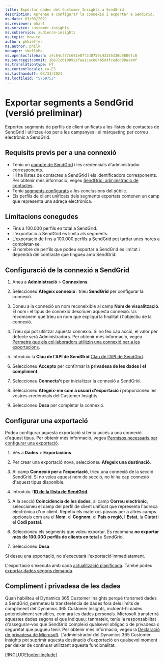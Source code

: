 ```yaml
---
title: Exportar dades del Customer Insights a SendGrid
description: Apreneu a configurar la connexió i exportar a SendGrid.
ms.date: 03/03/2021
ms.reviewer: mhart
ms.service: customer-insights
ms.subservice: audience-insights
ms.topic: how-to
author: phkieffer
ms.author: philk
manager: shellyha
ms.openlocfilehash: a4c64cf77c682e07f3d0759c43355336b5806fc8
ms.sourcegitcommit: 1b671c6100991fea1cace04b5d4fcedcd88aa94f
ms.translationtype: HT
ms.contentlocale: ca-ES
ms.lasthandoff: 03/31/2021
ms.locfileid: "5759753"
---
```

# <a name="export-segments-to-sendgrid-preview"></a>Exportar segments a SendGrid (versió preliminar)

Exporteu segments de perfils de client unificats a les llistes de contactes de SendGrid i utilitzeu-los per a les campanyes i el màrqueting per correu electrònic a SendGrid. 

## <a name="prerequisites-for-a-connection"></a>Requisits previs per a una connexió

-   Teniu un [compte de SendGrid](https://sendgrid.com/) i les credencials d'administrador corresponents.
-   Hi ha llistes de contactes a SendGrid i els identificadors corresponents. Per obtenir més informació, vegeu [SendGrid: administració de contactes](https://sendgrid.com/docs/ui/managing-contacts/create-and-manage-contacts/#manage-contacts).
-   Teniu [segments configurats](segments.md) a les conclusions del públic.
-   Els perfils de client unificats dels segments exportats contenen un camp que representa una adreça electrònica.

## <a name="known-limitations"></a>Limitacions conegudes

- Fins a 100.000 perfils en total a SendGrid.
- L'exportació a SendGrid es limita als segments.
- L'exportació de fins a 100.000 perfils a SendGrid pot tardar unes hores a completar-se. 
- El nombre de perfils que podeu exportar a SendGrid és limitat i dependrà del contracte que tingueu amb SendGrid.

## <a name="set-up-connection-to-sendgrid"></a>Configuració de la connexió a SendGrid

1. Aneu a **Administració** > **Connexions**.

1. Seleccioneu **Afegeix connexió** i trieu **SendGrid** per configurar la connexió.

1. Doneu a la connexió un nom reconeixible al camp **Nom de visualització**. El nom i el tipus de connexió descriuen aquesta connexió. Us recomanem que trieu un nom que expliqui la finalitat i l'objectiu de la connexió.

1. Trieu qui pot utilitzar aquesta connexió. Si no feu cap acció, el valor per defecte serà Administradors. Per obtenir més informació, vegeu [Permetre que els col·laboradors utilitzin una connexió per a les exportacions](connections.md#allow-contributors-to-use-a-connection-for-exports).

1. Introduïu la **Clau de l'API de SendGrid** [Clau de l'API de SendGrid](https://sendgrid.com/docs/ui/account-and-settings/api-keys/).

1. Seleccioneu **Accepto** per confirmar la **privadesa de les dades i el compliment**.

1. Seleccioneu **Connecta't** per inicialitzar la connexió a SendGrid.

1. Seleccioneu **Afegeix-me com a usuari d'exportació** i proporcioneu les vostres credencials del Customer Insights.

1. Seleccioneu **Desa** per completar la connexió.

## <a name="configure-an-export"></a>Configurar una exportació

Podeu configurar aquesta exportació si teniu accés a una connexió d'aquest tipus. Per obtenir més informació, vegeu [Permisos necessaris per configurar una exportació](export-destinations.md#set-up-a-new-export).

1. Vés a **Dades** > **Exportacions**.

1. Per crear una exportació nova, seleccioneu **Afegeix una destinació**.

1. Al camp **Connexió per a l'exportació**, trieu una connexió de la secció SendGrid. Si no veieu aquest nom de secció, no hi ha cap connexió d'aquest tipus disponible.

1. Introduïu l'**[ID de la llista de SendGrid](https://sendgrid.com/docs/ui/managing-contacts/create-and-manage-contacts/#manage-contacts)**.

1. A la secció **Coincidència de les dades**, al camp **Correu electrònic**, seleccioneu el camp del perfil de client unificat que representa l'adreça electrònica d'un client. Repetiu els mateixos passos per a altres camps opcionals com ara el **Nom**, el **Cognom**, el **País o regió**, l'**Estat**, la **Ciutat** i el **Codi postal**.

1. Seleccioneu els segments que voleu exportar. Es recomana **no exportar més de 100.000 perfils de clients en total** a SendGrid. 

1. Seleccioneu **Desa**.

Si deseu una exportació, no s'executarà l'exportació immediatament.

L'exportació s'executa amb cada [actualització planificada](system.md#schedule-tab). També podeu [exportar dades segons demanda](export-destinations.md#run-exports-on-demand). 

## <a name="data-privacy-and-compliance"></a>Compliment i privadesa de les dades

Quan habiliteu el Dynamics 365 Customer Insights perquè transmeti dades a SendGrid, permeteu la transferència de dades fora dels límits de compliment del Dynamics 365 Customer Insights, incloent-hi dades potencialment sensibles, com ara les dades personals. Microsoft transferirà aquestes dades segons el que indiqueu; tanmateix, teniu la responsabilitat d'assegurar-vos que SendGrid compleixi qualsevol obligació de privadesa o seguretat que pugueu tenir. Per obtenir més informació, vegeu la [Declaració de privadesa de Microsoft](https://go.microsoft.com/fwlink/?linkid=396732).
L'administrador del Dynamics 365 Customer Insights pot suprimir aquesta destinació d'exportació en qualsevol moment per deixar de continuar utilitzant aquesta funcionalitat.


[!INCLUDE[footer-include](../includes/footer-banner.md)]